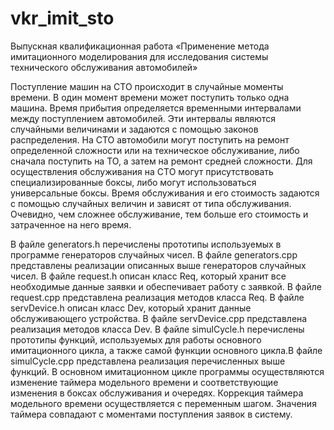 # vkr_imit_sto
Выпускная квалификационная работа «Применение метода имитационного моделирования для исследования системы технического обслуживания автомобилей»

Поступление машин на СТО происходит в случайные моменты времени. В один момент времени может поступить только одна машина. Время прибытия определяется временными интервалами между поступлением автомобилей. Эти интервалы являются случайными величинами и задаются с помощью законов распределения. 
На СТО автомобили могут поступить на ремонт определенной сложности или на техническое обслуживание, либо сначала поступить на ТО, а затем на ремонт средней сложности. 
Для осуществления обслуживания на СТО могут присутствовать специализированные боксы, либо могут использоваться универсальные боксы.
Время обслуживания и его стоимость задаются с помощью случайных величин и зависят от типа обслуживания. Очевидно, чем сложнее обслуживание, тем больше его стоимость и затраченное на него время. 

В файле generators.h перечислены прототипы используемых в программе генераторов случайных чисел. В файле generators.cpp представлены реализации описанных выше генераторов случайных чисел.
В файле request.h описан класс Req, который хранит все необходимые данные заявки и обеспечивает работу с заявкой. В файле request.cpp представлена реализация методов класса Req.
В файле servDevice.h описан класс Dev, который хранит данные обслуживающего устройства. В файле servDevice.cpp представлена реализация методов класса Dev.
В файле simulCycle.h перечислены прототипы функций, используемых для работы основного имитационного цикла, а также самой функции основного цикла.В файле simulCycle.cpp представлена реализация перечисленных выше функций.
В основном имитационном цикле программы осуществляются изменение таймера модельного времени и соответствующие изменения в боксах обслуживания и очередях. 
	Коррекция таймера модельного времени осуществляется с переменным шагом. Значения таймера совпадают с моментами поступления заявок в систему. 
  
